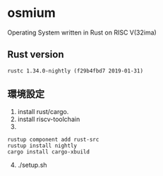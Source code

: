 # osmium

Operating System written in Rust on RISC V(32ima)

## Rust version

```
rustc 1.34.0-nightly (f29b4fbd7 2019-01-31)
```

## 環境設定

1. install rust/cargo.
2. install riscv-toolchain
3.

```
rustup component add rust-src
rustup install nightly
cargo install cargo-xbuild
```

4. ./setup.sh
